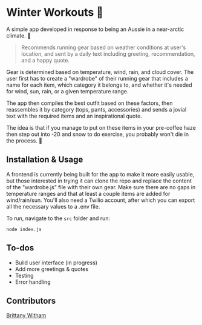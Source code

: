 # Winter Workouts 🏃

A simple app developed in response to being an Aussie in a near-arctic climate. 🥶

> Recommends running gear based on weather conditions at user's location, and sent by a daily text including greeting, recommendation, and a happy quote.

Gear is determined based on temperature, wind, rain, and cloud cover. The user first has to create a "wardrobe" of their running gear that includes a name for each item, which category it belongs to, and whether it's needed for wind, sun, rain, or a given temperature range.

The app then compiles the best outfit based on these factors, then reassembles it by category (tops, pants, accessories) and sends a jovial text with the required items and an inspirational quote.

The idea is that if you manage to put on these items in your pre-coffee haze then step out into -20 and snow to do exercise, you probably won't die in the process. 🤞

## Installation & Usage

A frontend is currently being built for the app to make it more easily usable, but those interested in trying it can clone the repo and replace the content of the "wardrobe.js" file with their own gear. Make sure there are no gaps in temperature ranges and that at least a couple items are added for wind/rain/sun. You'll also need a Twilio account, after which you can export all the necessary values to a .env file.

To run, navigate to the `src` folder and run:
```
node index.js
```

## To-dos

- Build user interface (in progress)
- Add more greetings & quotes
- Testing
- Error handling

## Contributors

[Brittany Witham](https://github.com/brittwitham)
